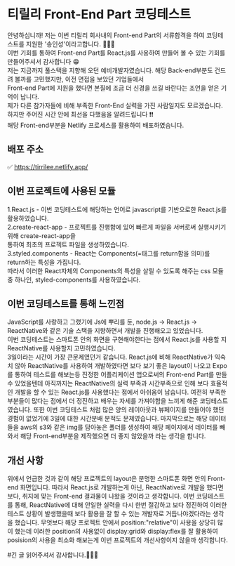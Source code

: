 # 티릴리 Front-End Part 코딩테스트
안녕하십니까! 저는 이번 티릴리 회사내의 Front-end Part의 서류합격을 하여 코딩테스트를 지원한 '송인성'이라고합니다. 👨🏻‍💻<br/>
이번 기회를 통하여 Front-end Part를 React.js를 사용하여 만들어 볼 수 있는 기회를 만들어주셔서 감사합니다 😁<br/>
저는 지금까지 풀스택을 지향해 오던 예비개발자였습니다. 해당 Back-end부분도 건드려 볼까를 고민했지만, 이전 면접을 보았던 기업들에서<br/>
Front-end Part에 지원을 했다면 본질에 조금 더 신경을 쓰길 바란다는 조언을 얻은 기억이 납니다. <br/>
제가 다른 참가자들에 비해 부족한 Front-End 실력을 가진 사람일지도 모르겠습니다. 하지만 주어진 시간 안에 최선을 다했음을 알려드립니다 ❗️❗️<br/>
해당 Front-end부분을 Netlify 프로세스를 활용하여 배포하였습니다.

## 배포 주소
✅ https://tirrilee.netlify.app/

## 이번 프로젝트에 사용된 모듈
1.React.js - 이번 코딩테스트에 해당하는 언어로 javascript를 기반으로한 React.js를 활용하였습니다. <br/>
2.create-react-app - 프로젝트를 진행함에 있어 빠르게 파일을 서버로써 실행시키기 위해 create-react-app을<br/> 통하여 최초의 프로젝트 파일을 생성하였습니다.<br/>
3.styled.components - React는 Components(=태그를 return함을 의미)를 return하는 특성을 가집니다. <br/>따라서 이러한 React자체의 Components의 특성을 살릴 수 있도록 해주는 css 모듈중 하나인, styled-components를 사용하였습니다.<br/>

## 이번 코딩테스트를 통해 느낀점
JavaScript를 사랑하고 그랬기에 Js에 뿌리를 둔, node.js -> React.js -> ReactNative와 같은 기술 스택을 지향하면서 개발을 진행해오고 있었습니다.<br/>이번 코딩테스트는 스마트폰 안의 화면을 구현해야한다는 점에서 React.js를 사용할 지 ReactNative를 사용할지 고민하였습니다.<br/> 3일이라는 시간이 가장 큰문제였던거 같습니다. React.js에 비해 ReactNative가 익숙치 않아 ReactNative를 사용하여 개발하였다면 보다 보기 좋은 layout이 나오고 Expo를 통하여 테스트를 해보는등 진정한 어플리케이션 앱으로써의 Front-end Part를 만들 수 있었을텐데 아직까지는 ReactNative의 실력 부족과 시간부족으로 인해 보다 효율적인 개발을 할 수 있는 React.js를 사용했다는 점에서 아쉬움이 남습니다. 여전히 부족한 부분들이 많다는 점에서 더 정진하고 배우는 자세를 가져야함을 느끼게 해준 코딩테스트였습니다. 또한 이번 코딩테스트 처럼 많은 양의 레이아웃과 뷰페이지를 만들어야 했던 경험이 없었기에 3일에 대한 시간분배 분적도 문제였습니다. 마지막으로는 해당 데이터들을 aws의 s3와 같은 img를 담아놓은 폴더를 생성하여 해당 페이지에서 데이터를 빼와서 해당 Front-end부분을 제작했으면 더 좋지 않았을까 라는 생각을 합니다.

## 개선 사항
위에서 언급한 것과 같이 해당 프로젝트의 layout은 분명한 스마트폰 화면 안의 Front-end 화면입니다. 따라서 React.js로 개발하는게 아닌, ReactNative로 개발을 했다면 보다, 취지에 맞는 Front-end 결과물이 나왔을 것이라고 생각합니다. 이번 코딩테스트를 통해, ReactNative에 대해 안일한 실력을 다시 한번 절감하고 보다 정진하여 이러한 테스트 상황이 발생했을때 보다 활용을 잘 할 수 있는 개발자로 거듭나야겠다라는 생각을 했습니다. 무엇보다 해당 프로젝트 안에서 position:"relative"이 사용을 상당히 많이 했는데 이러한 position의 사용없이 display:grid와 display:flex를 잘 활용하여 posision의 사용을 최소화 해보는게 이번 프로젝트의 개선사항이지 않을까 생각합니다. 

#긴 글 읽어주셔서 감사합니다.👨🏻‍💻

